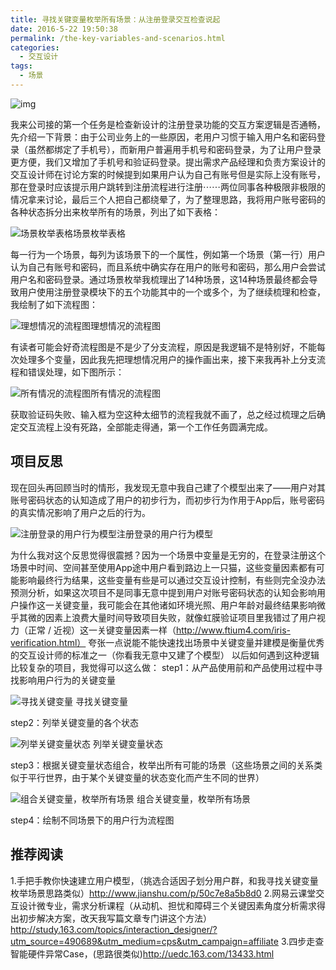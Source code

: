 ```yaml
---
title: 寻找关键变量枚举所有场景：从注册登录交互检查说起
date: 2016-5-22 19:50:38
permalink: /the-key-variables-and-scenarios.html
categories:
  - 交互设计
tags:
  - 场景
---
```


![img](http://pic.ftium4.com/world-line.png)

我来公司接的第一个任务是检查新设计的注册登录功能的交互方案逻辑是否通畅，先介绍一下背景：由于公司业务上的一些原因，老用户习惯于输入用户名和密码登录（虽然都绑定了手机号），而新用户普遍用手机号和密码登录，为了让用户登录更方便，我们又增加了手机号和验证码登录。提出需求产品经理和负责方案设计的交互设计师在讨论方案的时候提到如果用户认为自己有账号但是实际上没有账号，那在登录时应该提示用户跳转到注册流程进行注册⋯⋯两位同事各种极限非极限的情况拿来讨论，最后三个人把自己都绕晕了，为了整理思路，我将用户账号密码的各种状态拆分出来枚举所有的场景，列出了如下表格：<!-- more -->

![场景枚举表格](http://pic.ftium4.com/Scenario-enumeration-form.png)场景枚举表格

每一行为一个场景，每列为该场景下的一个属性，例如第一个场景（第一行）用户认为自己有账号和密码，而且系统中确实存在用户的账号和密码，那么用户会尝试用户名和密码登录。通过场景枚举我梳理出了14种场景，这14种场景最终都会导致用户使用注册登录模块下的五个功能其中的一个或多个，为了继续梳理和检查，我绘制了如下流程图：

![理想情况的流程图](http://pic.ftium4.com/flow-chart-1.png)理想情况的流程图

有读者可能会好奇流程图是不是少了分支流程，原因是我逻辑不是特别好，不能每次处理多个变量，因此我先把理想情况用户的操作画出来，接下来我再补上分支流程和错误处理，如下图所示：

![所有情况的流程图](http://pic.ftium4.com/flow-chart-2.png)所有情况的流程图

获取验证码失败、输入框为空这种太细节的流程我就不画了，总之经过梳理之后确定交互流程上没有死路，全部能走得通，第一个工作任务圆满完成。

## 项目反思

现在回头再回顾当时的情形，我发现无意中我自己建了个模型出来了——用户对其账号密码状态的认知造成了用户的初步行为，而初步行为作用于App后，账号密码的真实情况影响了用户之后的行为。

![注册登录的用户行为模型](http://pic.ftium4.com/model1.png)注册登录的用户行为模型

为什么我对这个反思觉得很震撼？因为一个场景中变量是无穷的，在登录注册这个场景中时间、空间甚至使用App途中用户看到路边上一只猫，这些变量因素都有可能影响最终行为结果，这些变量有些是可以通过交互设计控制，有些则完全没办法预测分析，如果这次项目不是同事无意中提到用户对账号密码状态的认知会影响用户操作这一关键变量，我可能会在其他诸如环境光照、用户年龄对最终结果影响微乎其微的因素上浪费大量时间导致项目失败，就像虹膜验证项目里我错过了用户视力（正常 / 近视）这一关键变量因素一样（http://www.ftium4.com/iris-verification.html）
夸张一点说能不能快速找出场景中关键变量并建模是衡量优秀的交互设计师的标准之一（你看我无意中又建了个模型）
以后如何遇到这种逻辑比较复杂的项目，我觉得可以这么做：
step1：从产品使用前和产品使用过程中寻找影响用户行为的关键变量

![寻找关键变量](http://pic.ftium4.com/key-var.png)
寻找关键变量

step2：列举关键变量的各个状态

![列举关键变量状态](http://pic.ftium4.com/var-123.png)
列举关键变量状态

step3：根据关键变量状态组合，枚举出所有可能的场景（这些场景之间的关系类似于平行世界，由于某个关键变量的状态变化而产生不同的世界）

![组合关键变量，枚举所有场景](http://pic.ftium4.com/var-to-scen.png)
组合关键变量，枚举所有场景

step4：绘制不同场景下的用户行为流程图

## 推荐阅读

1.手把手教你快速建立用户模型，（挑选合适因子划分用户群，和我寻找关键变量枚举场景思路类似）http://www.jianshu.com/p/50c7e8a5b8d0
2.网易云课堂交互设计微专业，需求分析课程（从动机、担忧和障碍三个关键因素角度分析需求得出初步解决方案，改天我写篇文章专门讲这个方法）
http://study.163.com/topics/interaction_designer/?utm_source=490689&utm_medium=cps&utm_campaign=affiliate
3.四步走查智能硬件异常Case，(思路很类似)http://uedc.163.com/13433.html